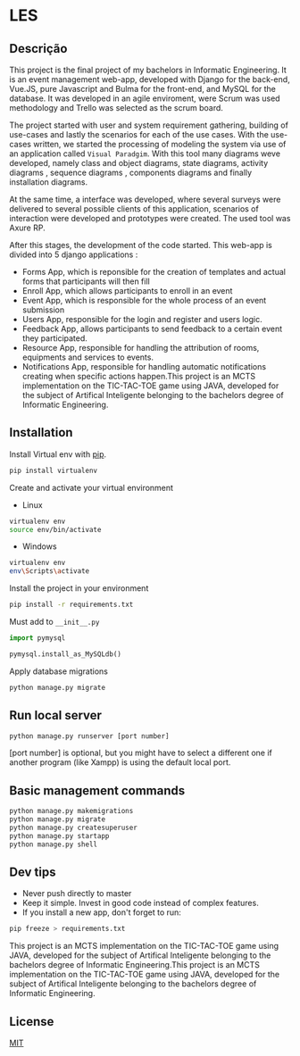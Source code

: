 # LES

## Descrição

This project is the final project of my bachelors in Informatic Engineering. It is an event management web-app, developed with Django for the back-end, Vue.JS, pure Javascript and Bulma for the front-end, and MySQL for the database. It was developed in an agile enviroment, were Scrum was used methodology and Trello was selected as the scrum board.

The project started with user and system requirement gathering, building of use-cases and lastly the scenarios for each of the use cases. With the use-cases written, we started the processing of modeling the system via use of an application called ```Visual Paradgim```. With this tool many diagrams weve developed, namely class and object diagrams, state diagrams, activity diagrams , sequence diagrams , components diagrams and finally installation diagrams.

At the same time, a interface was developed, where several surveys were delivered to several possible clients of this application, scenarios of interaction were developed and prototypes were created. The used tool was Axure RP. 

After this stages, the development of the code started. This web-app is divided into 5 django applications : 

+ Forms App, which is reponsible for the creation of templates and actual forms that participants will then fill
+ Enroll App, which allows participants to enroll in an event
+ Event App, which is responsible for the whole process of an event submission
+ Users App, responsible for the login and register and users logic.
+ Feedback App, allows participants to send feedback to a certain event they participated.
+ Resource App, responsible for handling the attribution of rooms, equipments and services to events.
+ Notifications App, responsible for handling automatic notifications creating when specific actions happen.This project is an MCTS implementation on the TIC-TAC-TOE game using JAVA, developed for the subject of Artifical Inteligente belonging to the bachelors degree of Informatic Engineering.

## Installation

Install Virtual env with [pip](https://pypi.org/project/virtualenv/).

```bash
pip install virtualenv
```

Create and activate your virtual environment
- Linux
```bash
virtualenv env
source env/bin/activate
```
- Windows
```bash
virtualenv env
env\Scripts\activate
```

Install the project in your environment
```bash
pip install -r requirements.txt
```


Must add to ``__init__.py``
```python
import pymysql

pymysql.install_as_MySQLdb()
```

Apply database migrations 
```python 
python manage.py migrate
```

## Run local server

```python 
python manage.py runserver [port number]
```
[port number] is optional, but you might have to select a different one if another program (like Xampp) is using the default local port.

## Basic management commands
```python
python manage.py makemigrations 
python manage.py migrate
python manage.py createsuperuser
python manage.py startapp
python manage.py shell
```

## Dev tips
* Never push directly to master
* Keep it simple. Invest in good code instead of complex features.
* If you install a new app, don't forget to run:
```python 
pip freeze > requirements.txt
```
This project is an MCTS implementation on the TIC-TAC-TOE game using JAVA, developed for the subject of Artifical Inteligente belonging to the bachelors degree of Informatic Engineering.This project is an MCTS implementation on the TIC-TAC-TOE game using JAVA, developed for the subject of Artifical Inteligente belonging to the bachelors degree of Informatic Engineering.

## License
[MIT](https://choosealicense.com/licenses/mit/)
